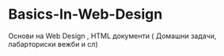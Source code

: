 # Basics-In-Web-Design
Основи на Web Design , HTML документи ( Домашни задачи, лабарториски вежби и сл)
